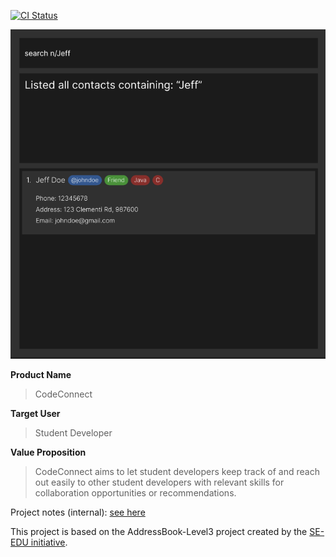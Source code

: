[![CI Status](https://github.com/AY2324S2-CS2103T-T12-1/tp/workflows/Java%20CI/badge.svg)](https://github.com/se-edu/addressbook-level3/actions)

![Ui](docs/images/Ui.png)



**Product Name**
>CodeConnect

**Target User**
>Student Developer

**Value Proposition**
>CodeConnect aims to let student developers keep track of and reach out easily to other student developers with relevant skills for collaboration opportunities or recommendations.

Project notes (internal): [see here](https://docs.google.com/document/d/1wDRApxjKgLv_gZx7Fe1u0XLsa73Taj0THSegizHslss/edit#heading=h.gue37j8ig519)

This project is based on the AddressBook-Level3 project created by the [SE-EDU initiative](https://se-education.org).

